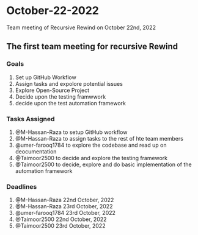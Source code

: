 # October-22-2022
Team meeting of Recursive Rewind on October 22nd, 2022

## **The first team meeting for recursive Rewind**

### Goals
1. Set up GitHub Workflow
2. Assign tasks and expolore potential issues
3. Explore Open-Source Project
4. Decide upon the testing framwwork
5. decide upon the test automation framework
   
### Tasks Assigned
1. @M-Hassan-Raza to setup GitHub workflow
2. @M-Hassan-Raza to assign tasks to the rest of hte team members
3. @umer-farooq1784 to explore the codebase and read up on deocumentation
4. @Taimoor2500 to decide and explore the testing framework
5. @Taimoor2500 to decide, explore and do basic implementation of the automation framework

### Deadlines
 1. @M-Hassan-Raza 22nd October, 2022
 2. @M-Hassan-Raza 23rd October, 2022
 3. @umer-farooq1784 23rd October, 2022
 4. @Taimoor2500 22nd October, 2022
 5. @Taimoor2500 23rd October, 2022


